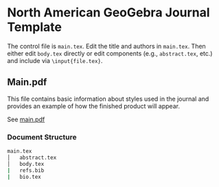 # North American GeoGebra Journal Template

The control file is `main.tex`.  Edit the title and authors in `main.tex`. Then either edit `body.tex` directly or edit components (e.g., `abstract.tex`, etc.) and include via `\input{file.tex}`. 


## Main.pdf

This file contains basic information about styles used in the journal and provides an example of how the finished product will appear.  

See [main.pdf](main.pdf) 

### Document Structure

```zsh
main.tex
│   abstract.tex
│   body.tex
|   refs.bib
|   bio.tex 
```

